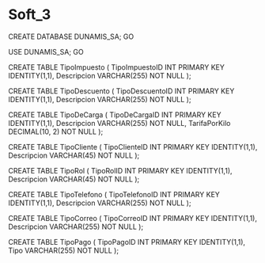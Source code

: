 # Soft_3
CREATE DATABASE DUNAMIS_SA;
GO

USE DUNAMIS_SA;
GO

CREATE TABLE TipoImpuesto (
    TipoImpuestoID INT PRIMARY KEY IDENTITY(1,1),
    Descripcion VARCHAR(255) NOT NULL
);




CREATE TABLE TipoDescuento (
    TipoDescuentoID INT PRIMARY KEY IDENTITY(1,1),
    Descripcion VARCHAR(255) NOT NULL
);




CREATE TABLE TipoDeCarga (
    TipoDeCargaID INT PRIMARY KEY IDENTITY(1,1),
    Descripcion VARCHAR(255) NOT NULL,
    TarifaPorKilo DECIMAL(10, 2) NOT NULL
);




CREATE TABLE TipoCliente (
    TipoClienteID INT PRIMARY KEY IDENTITY(1,1),
    Descripcion VARCHAR(45) NOT NULL
);




CREATE TABLE TipoRol (
    TipoRolID INT PRIMARY KEY IDENTITY(1,1),
    Descripcion VARCHAR(45) NOT NULL
);



CREATE TABLE TipoTelefono (
    TipoTelefonoID INT PRIMARY KEY IDENTITY(1,1),
    Descripcion VARCHAR(255) NOT NULL
);




CREATE TABLE TipoCorreo (
    TipoCorreoID INT PRIMARY KEY IDENTITY(1,1),
    Descripcion VARCHAR(255) NOT NULL
);



CREATE TABLE TipoPago (
    TipoPagoID INT PRIMARY KEY IDENTITY(1,1),
    Tipo VARCHAR(255) NOT NULL
);




